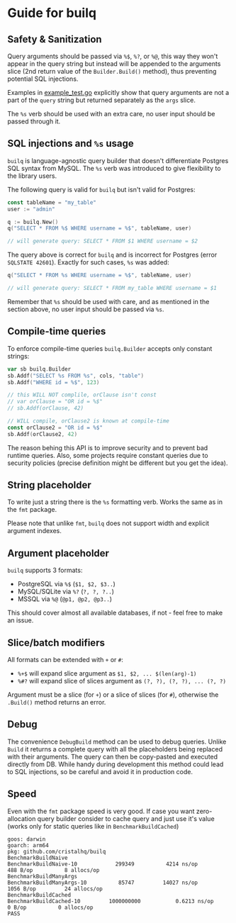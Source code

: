 # Guide for builq

## Safety & Sanitization

Query arguments should be passed via `%$`, `%?`, or `%@`, this way they won't appear in the query string but instead will be appended to the arguments slice (2nd return value of the `Builder.Build()` method), thus preventing potential SQL injections.

Examples in [example_test.go](example_test.go) explicitly show that query arguments are not a part of the `query` string but returned separately as the `args` slice.

The `%s` verb should be used with an extra care, no user input should be passed through it.

## SQL injections and `%s` usage

`builq` is language-agnostic query builder that doesn't differentiate Postgres SQL syntax from MySQL. The `%s` verb was introduced to give flexibility to the library users.

The following query is valid for `builq` but isn't valid for Postgres:

```go
const tableName = "my_table"
user := "admin"

q := builq.New()
q("SELECT * FROM %$ WHERE username = %$", tableName, user)

// will generate query: SELECT * FROM $1 WHERE username = $2
```

The query above is correct for `builq` and is incorrect for Postgres (error `SQLSTATE 42601`). Exactly for such cases, `%s` was added:

```go
q("SELECT * FROM %s WHERE username = %$", tableName, user)

// will generate query: SELECT * FROM my_table WHERE username = $1
```

Remember that `%s` should be used with care, and as mentioned in the section above, no user input should be passed via `%s`.

## Compile-time queries

To enforce compile-time queries `builq.Builder` accepts only constant strings:

```go
var sb builq.Builder
sb.Addf("SELECT %s FROM %s", cols, "table")
sb.Addf("WHERE id = %$", 123)

// this WILL NOT complile, orClause isn't const
// var orClause = "OR id = %$"
// sb.Addf(orClause, 42)

// WILL compile, orClause2 is known at compile-time
const orClause2 = "OR id = %$"
sb.Addf(orClause2, 42)
```

The reason behing this API is to improve security and to prevent bad runtime queries.
Also, some projects require constant queries due to security policies (precise definition might be different but you get the idea).

## String placeholder

To write just a string there is the `%s` formatting verb. Works the same as in the `fmt` package.

Please note that unlike `fmt`, `builq` does not support width and explicit argument indexes.

## Argument placeholder

`builq` supports 3 formats:

* PostgreSQL via `%$` (`$1, $2, $3..`)
* MySQL/SQLite via `%?` (`?, ?, ?..`)
* MSSQL via `%@` (`@p1, @p2, @p3..`)

This should cover almost all available databases, if not - feel free to make an issue.

## Slice/batch modifiers

All formats can be extended with `+` or `#`:

* `%+$` will expand slice argument as `$1, $2, ... $(len(arg)-1)`
* `%#?` will expand slice of slices argument as `(?, ?), (?, ?), ... (?, ?)`

Argument must be a slice (for `+`) or a slice of slices (for `#`), otherwise the `.Build()` method returns an error.

## Debug

The convenience `DebugBuild` method can be used to debug queries.
Unlike `Build` it returns a complete query with all the placeholders being replaced with their arguments.
The query can then be copy-pasted and executed directly from DB.
While handy during development this method could lead to SQL injections, so be careful and avoid it in production code.

## Speed

Even with the `fmt` package speed is very good. If case you want zero-allocation query builder consider to cache query and just use it's value (works only for static queries like in `BenchmarkBuildCached`)

```
goos: darwin
goarch: arm64
pkg: github.com/cristalhq/builq
BenchmarkBuildNaive
BenchmarkBuildNaive-10       	  299349	      4214 ns/op	     488 B/op	       8 allocs/op
BenchmarkBuildManyArgs
BenchmarkBuildManyArgs-10    	   85747	     14027 ns/op	    1056 B/op	      24 allocs/op
BenchmarkBuildCached
BenchmarkBuildCached-10      	1000000000	         0.6213 ns/op	       0 B/op	       0 allocs/op
PASS
```
